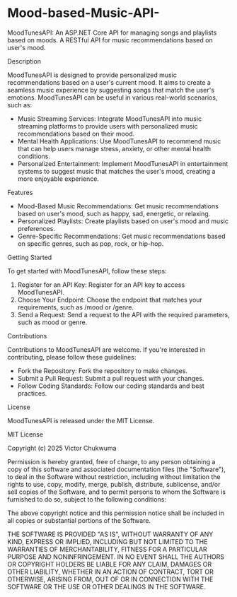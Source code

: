 # Mood-based-Music-API-
MoodTunesAPI: An ASP.NET Core API for managing songs and playlists based on moods.
A RESTful API for music recommendations based on user's mood.

Description

MoodTunesAPI is designed to provide personalized music recommendations based on a user's current mood. It aims to create a seamless music experience by suggesting songs that match the user's emotions. MoodTunesAPI can be useful in various real-world scenarios, such as:

- Music Streaming Services: Integrate MoodTunesAPI into music streaming platforms to provide users with personalized music recommendations based on their mood.
- Mental Health Applications: Use MoodTunesAPI to recommend music that can help users manage stress, anxiety, or other mental health conditions.
- Personalized Entertainment: Implement MoodTunesAPI in entertainment systems to suggest music that matches the user's mood, creating a more enjoyable experience.

Features

- Mood-Based Music Recommendations: Get music recommendations based on user's mood, such as happy, sad, energetic, or relaxing.
- Personalized Playlists: Create playlists based on user's mood and music preferences.
- Genre-Specific Recommendations: Get music recommendations based on specific genres, such as pop, rock, or hip-hop.

Getting Started

To get started with MoodTunesAPI, follow these steps:

1. Register for an API Key: Register for an API key to access MoodTunesAPI.
2. Choose Your Endpoint: Choose the endpoint that matches your requirements, such as /mood or /genre.
3. Send a Request: Send a request to the API with the required parameters, such as mood or genre.

Contributions

Contributions to MoodTunesAPI are welcome. If you're interested in contributing, please follow these guidelines:

- Fork the Repository: Fork the repository to make changes.
- Submit a Pull Request: Submit a pull request with your changes.
- Follow Coding Standards: Follow our coding standards and best practices.

License

MoodTunesAPI is released under the MIT License.

MIT License

Copyright (c) 2025 Victor Chukwuma

Permission is hereby granted, free of charge, to any person obtaining a copy
of this software and associated documentation files (the "Software"), to deal
in the Software without restriction, including without limitation the rights
to use, copy, modify, merge, publish, distribute, sublicense, and/or sell
copies of the Software, and to permit persons to whom the Software is
furnished to do so, subject to the following conditions:

The above copyright notice and this permission notice shall be included in all
copies or substantial portions of the Software.

THE SOFTWARE IS PROVIDED "AS IS", WITHOUT WARRANTY OF ANY KIND, EXPRESS OR
IMPLIED, INCLUDING BUT NOT LIMITED TO THE WARRANTIES OF MERCHANTABILITY,
FITNESS FOR A PARTICULAR PURPOSE AND NONINFRINGEMENT. IN NO EVENT SHALL THE
AUTHORS OR COPYRIGHT HOLDERS BE LIABLE FOR ANY CLAIM, DAMAGES OR OTHER
LIABILITY, WHETHER IN AN ACTION OF CONTRACT, TORT OR OTHERWISE, ARISING FROM,
OUT OF OR IN CONNECTION WITH THE SOFTWARE OR THE USE OR OTHER DEALINGS IN THE
SOFTWARE.
